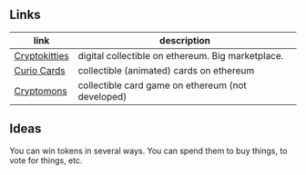 ## Links
link | description
-----|------------
[Cryptokitties](https://www.cryptokitties.co/) | digital collectible on ethereum. Big marketplace.
[Curio Cards](https://mycuriocards.com/#) | collectible (animated) cards on ethereum
[Cryptomons](http://cryptomons.com/) | collectible card game on ethereum (not developed)

## Ideas
You can win tokens in several ways. You can spend them to buy things, to vote for things, etc.

